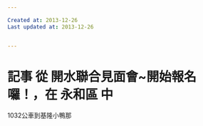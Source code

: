```yaml
---

Created at: 2013-12-26
Last updated at: 2013-12-26


---
```


# 記事 從 開水聯合見面會~開始報名囉！，在 永和區 中


1032公車到基隆小鴨那

